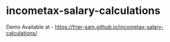 # incometax-salary-calculations

Demo Available at - https://frier-sam.github.io/incometax-salary-calculations/
